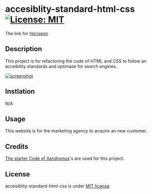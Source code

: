 # accesiblity-standard-html-css [![License: MIT](https://img.shields.io/badge/License-MIT-yellow.svg)](https://opensource.org/licenses/MIT)

The link for [Horiseon](https://hiroro1989.github.io/accesiblity-standard-html-css/)

## Description

This project is for refactoring the code of HTML and CSS to follow an acceibility standards and optimaze for search engines.

[![screenshot](./assets/images/screenshot.png)](https://hiroro1989.github.io/accesiblity-standard-html-css/)

## Instlation

N/A

## Usage

This website is for the marketing agency to acquire an new customer.

## Credits

[The starter Code of Xandromus](https://github.com/coding-boot-camp/urban-octo-telegram)'s are used for this project.

## License

accesiblity-standard-html-css is under [MIT license](https://en.wikipedia.org/wiki/MIT_License).

